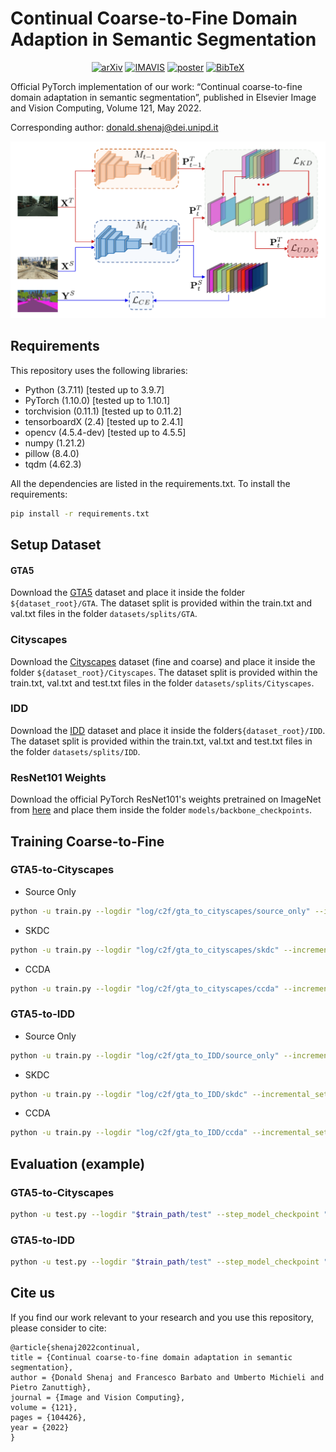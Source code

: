# Continual Coarse-to-Fine Domain Adaption in Semantic Segmentation 

<div align="center">

[![arXiv](https://img.shields.io/badge/arXiv-2201.06974-red)](https://arxiv.org/abs/2201.06974)
[![IMAVIS](https://img.shields.io/badge/paper-IMAVIS-green)](https://www.sciencedirect.com/science/article/abs/pii/S0262885622000555)
[![poster](https://img.shields.io/badge/poster-purple)](img/poster.pdf)
[![BibTeX](https://img.shields.io/badge/Cite_us-BibTeX-blue)](#Citation)

</div>

Official PyTorch implementation of our work: “Continual coarse-to-fine domain adaptation in semantic segmentation”, published in Elsevier Image and Vision Computing, Volume 121, May 2022.

Corresponding author: donald.shenaj@dei.unipd.it

<p align="center">
<img src="img/architecture_ccda.png" width="600"/>
</p>

## Requirements
This repository uses the following libraries:
- Python (3.7.11) [tested up to 3.9.7]
- PyTorch (1.10.0) [tested up to 1.10.1]
- torchvision (0.11.1) [tested up to 0.11.2]
- tensorboardX (2.4) [tested up to 2.4.1]
- opencv (4.5.4-dev) [tested up to 4.5.5]
- numpy (1.21.2) 
- pillow (8.4.0) 
- tqdm (4.62.3) 

All the dependencies are listed in the requirements.txt.
To install the requirements:
```sh
pip install -r requirements.txt
```

## Setup Dataset
#### GTA5
Download the [GTA5](https://download.visinf.tu-darmstadt.de/data/from_games/) dataset and place it inside the folder `${dataset_root}/GTA`. The dataset split is provided within the train.txt and val.txt files in the folder `datasets/splits/GTA`.

### Cityscapes
Download the [Cityscapes](https://www.cityscapes-dataset.com/) dataset (fine and coarse) and place it inside the folder `${dataset_root}/Cityscapes`.  The dataset split is provided within the train.txt, val.txt and test.txt files in the folder `datasets/splits/Cityscapes`.

### IDD
Download the [IDD](https://idd.insaan.iiit.ac.in/dataset/details/) dataset and place it inside the folder`${dataset_root}/IDD`. The dataset split is provided within the train.txt, val.txt and test.txt files in the folder `datasets/splits/IDD`.

### ResNet101 Weights
Download the official PyTorch ResNet101's weights pretrained on ImageNet from [here](https://download.pytorch.org/models/resnet101-5d3b4d8f.pth) and place them inside the folder `models/backbone_checkpoints`.

## Training Coarse-to-Fine

### GTA5-to-Cityscapes

- Source Only
```sh
python -u train.py --logdir "log/c2f/gta_to_cityscapes/source_only" --incremental_setup "c2f" --classifier "DeepLabV3" --blur_mul 5 --backbone "ResNet101" --incremental_iterations 25000 --dataloader_workers 4 --c2f_weight_init False --kd_lambda 0 --kd_lambda_c2f 0 --msiw_lambda 0 --validate_every_steps 2500 --batch_size 2 --source_dataset "gta" --target_dataset "cityscapes" --source_root_path "${dataset_root}/GTA" --source_splits_path "datasets/splits/GTA" --target_root_path "${dataset_root}/Cityscapes" --target_splits_path "datasets/splits/Cityscapes" 
```
- SKDC
```sh
python -u train.py --logdir "log/c2f/gta_to_cityscapes/skdc" --incremental_setup "c2f" --classifier "DeepLabV3" --blur_mul 5 --backbone "ResNet101" --incremental_iterations 25000 --dataloader_workers 4 --c2f_weight_init True --kd_lambda 10 --kd_lambda_c2f 10 --msiw_lambda 0 --kd_type "kdc" --validate_every_steps 2500 --batch_size 2 --source_dataset "gta" --target_dataset "cityscapes" --source_root_path "${dataset_root}/GTA" --source_splits_path "datasets/splits/GTA" --target_root_path "${dataset_root}/Cityscapes" --target_splits_path "datasets/splits/Cityscapes" 
```
- CCDA
```sh
python -u train.py --logdir "log/c2f/gta_to_cityscapes/ccda" --incremental_setup "c2f" --classifier "DeepLabV3" --blur_mul 5 --backbone "ResNet101" --incremental_iterations 25000 --dataloader_workers 4 --c2f_weight_init True --kd_lambda 10 --kd_lambda_c2f 10 --msiw_lambda 0.1 --uda_skip_iterations 100 --kd_type "kdc" --validate_every_steps 2500 --batch_size 2 --source_dataset "gta" --target_dataset "cityscapes" --source_root_path "${dataset_root}/GTA" --source_splits_path "datasets/splits/GTA" --target_root_path "${dataset_root}/Cityscapes" --target_splits_path "datasets/splits/Cityscapes" 
```

### GTA5-to-IDD
- Source Only
```sh
python -u train.py --logdir "log/c2f/gta_to_IDD/source_only" --incremental_setup "c2f" --classifier "DeepLabV3" --blur_mul 5 --backbone "ResNet101" --incremental_iterations 25000 --dataloader_workers 4 --c2f_weight_init False --kd_lambda 0 --kd_lambda_c2f 0 --msiw_lambda 0  --validate_every_steps 2500 --batch_size 1 --source_dataset "gta" --target_dataset "IDD" --source_root_path "${dataset_root}/GTA" --source_splits_path "datasets/splits/GTA" --source_rescale_size  "1280,720" --target_rescale_size "1280,720" --target_root_path "${dataset_root}/IDD" --target_splits_path "datasets/splits/IDD" 
```
- SKDC
```sh
python -u train.py --logdir "log/c2f/gta_to_IDD/skdc" --incremental_setup "c2f" --classifier "DeepLabV3" --blur_mul 5 --backbone "ResNet101" --incremental_iterations 25000 --dataloader_workers 4 --c2f_weight_init True --kd_lambda 10 --kd_lambda_c2f 1 --msiw_lambda 0 --kd_type "kdc" --validate_every_steps 2500 --batch_size 1 --source_dataset "gta" --target_dataset "IDD" --source_root_path "${dataset_root}/GTA" --source_splits_path "datasets/splits/GTA" --source_rescale_size  "1280,720" --target_rescale_size "1280,720" --target_root_path "${dataset_root}/IDD" --target_splits_path "datasets/splits/IDD" 
```
- CCDA
```sh
python -u train.py --logdir "log/c2f/gta_to_IDD/ccda" --incremental_setup "c2f" --classifier "DeepLabV3" --blur_mul 5 --backbone "ResNet101" --incremental_iterations 25000 --dataloader_workers 4 --c2f_weight_init True --kd_lambda 10 --kd_lambda_c2f 1 --msiw_lambda 0.1 --uda_skip_iterations 100 --kd_type "kdc" --validate_every_steps 2500 --batch_size 1 --source_dataset "gta" --target_dataset "IDD" --source_root_path "${dataset_root}/GTA" --source_splits_path "datasets/splits/GTA" --source_rescale_size  "1280,720" --target_rescale_size "1280,720" --target_root_path "${dataset_root}/IDD" --target_splits_path "datasets/splits/IDD" 
```

## Evaluation (example)

### GTA5-to-Cityscapes
```sh
python -u test.py --logdir "$train_path/test" --step_model_checkpoint "${train_path}/ResNet101_DeepLabV3_step0.pth" --incremental_setup "c2f" --classifier "DeepLabV3" --backbone "ResNet101" --batch_size 1 --target_val_split "test" --target_dataset "cityscapes" --target_root_path "${dataset_root}/Cityscapes" --target_splits_path "datasets/splits/Cityscapes" 
```

### GTA5-to-IDD
```sh
python -u test.py --logdir "$train_path/test" --step_model_checkpoint "${train_path}/ResNet101_DeepLabV3_step0.pth" --incremental_setup "c2f" --classifier "DeepLabV3" --backbone "ResNet101" --batch_size 1 --target_val_split "test" --target_rescale_size "1280,720" --target_dataset "IDD" --target_root_path "${dataset_root}/IDD" --target_splits_path "datasets/IDD/splits"  
```
<a name="Citation"></a>
## Cite us
If you find our work relevant to your research and you use this repository, please consider to cite:

```
@article{shenaj2022continual,
title = {Continual coarse-to-fine domain adaptation in semantic segmentation},
author = {Donald Shenaj and Francesco Barbato and Umberto Michieli and Pietro Zanuttigh},
journal = {Image and Vision Computing},
volume = {121},
pages = {104426},
year = {2022}
}
```
